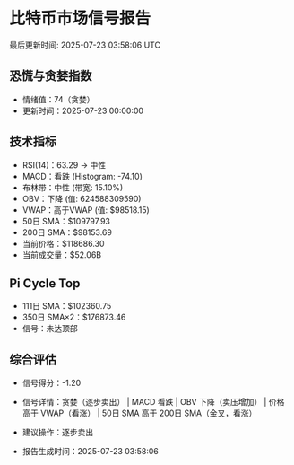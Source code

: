 # 比特币市场信号报告

最后更新时间: 2025-07-23 03:58:06 UTC

## 恐慌与贪婪指数
- 情绪值：74（贪婪）
- 更新时间：2025-07-23 00:00:00

## 技术指标
- RSI(14)：63.29 → 中性
- MACD：看跌 (Histogram: -74.10)
- 布林带：中性 (带宽: 15.10%)
- OBV：下降 (值: 624588309590)
- VWAP：高于VWAP (值: $98518.15)
- 50日 SMA：$109797.93
- 200日 SMA：$98153.69
- 当前价格：$118686.30
- 当前成交量：$52.06B

## Pi Cycle Top
- 111日 SMA：$102360.75
- 350日 SMA×2：$176873.46
- 信号：未达顶部

## 综合评估
- 信号得分：-1.20
- 信号详情：贪婪（逐步卖出） | MACD 看跌 | OBV 下降（卖压增加） | 价格高于 VWAP（看涨） | 50日 SMA 高于 200日 SMA（金叉，看涨）
- 建议操作：逐步卖出

- 报告生成时间：2025-07-23 03:58:06